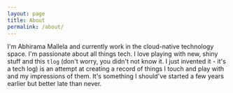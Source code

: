 ```yaml
---
layout: page
title: About
permalink: /about/
---
```


I'm Abhirama Mallela and currently work in the cloud-native technology space.
I'm passionate about all things tech. I love playing with new, shiny stuff and 
this `tlog` (don't worry, you didn't not know it. I just invented it - it's a tech log) is an attempt at creating a record of things I touch and play with and 
my impressions of them. It's something I should've started a few years earlier
but better late than never.


